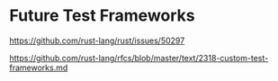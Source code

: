 # Future Test Frameworks

https://github.com/rust-lang/rust/issues/50297

https://github.com/rust-lang/rfcs/blob/master/text/2318-custom-test-frameworks.md
